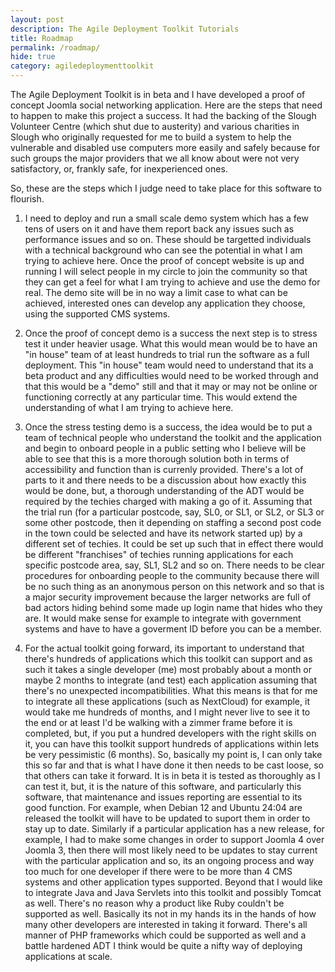 ```yaml
---
layout: post
description: The Agile Deployment Toolkit Tutorials
title: Roadmap
permalink: /roadmap/
hide: true
category: agiledeploymenttoolkit
---
```


The Agile Deployment Toolkit is in beta and I have developed a proof of concept Joomla social networking application. Here are the steps that need to happen to make this project a success. It had the backing of the Slough Volunteer Centre (which shut due to austerity) and various charities in Slough who originally requested for me to build a system to help the vulnerable and disabled use computers more easily and safely because for such groups the major providers that we all know about were not very satisfactory, or, frankly safe, for inexperienced ones.  

So, these are the steps which I judge need to take place for this software to flourish. 

1. I need to deploy and run a small scale demo system which has a few tens of users on it and have them report back any issues such as performance issues and so on. These should be targetted individuals with a technical background who can see the potential in what I am trying to achieve here. Once the proof of concept website is up and running I will select people in my circle to join the community so that they can get a feel for what I am trying to achieve and use the demo for real. The demo site will be in no way a limit case to what can be achieved, interested ones can develop any application they choose, using the supported CMS systems.   

2. Once the proof of concept demo is a success the next step is to stress test it under heavier usage. What this would mean would be to have an "in house" team of at least hundreds to trial run the software as a full deployment. This "in house" team would need to understand that its a beta product and any difficulties would need to be worked through and that this would be a "demo" still and that it may or may not be online or functioning correctly at any particular time. This would extend the understanding of what I am trying to achieve here.   

3. Once the stress testing demo is a success, the idea would be to put a team of technical people who understand the toolkit and the application and begin to onboard people in a public setting who I believe will be able to see that this is a more thorough solution both in terms of accessibility and function than is currenly provided. There's a lot of parts to it and there needs to be a discussion about how exactly this would be done, but, a thorough understanding of the ADT would be required by the techies charged with making a go of it. Assuming that the trial run (for a particular postcode, say, SL0, or SL1, or SL2, or SL3 or some other postcode, then it depending on staffing a second post code in the town could be selected and have its network started up) by a different set of techies. It could be set up such that in effect there would be different "franchises" of techies running applications for each specific postcode area, say, SL1, SL2 and so on. There needs to be clear procedures for onboarding people to the community because there will be no such thing as an anonymous person on this network and so that is a major security improvement because the larger networks are full of bad actors hiding behind some made up login name that hides who they are. It would make sense for example to integrate with government systems and have to have a goverment ID before you can be a member.   

4. For the actual toolkit going forward, its important to understand that there's hundreds of applications which this toolkit can support and as such it takes a single developer (me) most probably about a month or maybe 2 months to integrate (and test) each application assuming that there's no unexpected incompatibilities. What this means is that for me to integrate all these applications (such as NextCloud) for example, it would take me hundreds of months, and I might never live to see it to the end or at least I'd be walking with a zimmer frame before it is completed, but, if you put a hundred developers with the right skills on it, you can have this toolkit support hundreds of applications within lets be very pessimistic (6 months). So, basically my point is, I can only take this so far and that is what I have done it then needs to be cast loose, so that others can take it forward. It is in beta it is tested as thoroughly as I can test it, but, it is the nature of this software, and particularly this software, that maintenance and issues reporting are essential to its good function. For example, when Debian 12 and Ubuntu 24:04 are released the toolkit will have to be updated to suport them in order to stay up to date. Similarly if a particular application has a new release, for example, I had to make some changes in order to support Joomla 4 over Joomla 3, then there will most likely need to be updates to stay current with the particular application and so, its an ongoing process and way too much for one developer if there were to be more than 4 CMS systems and other application types supported. Beyond that I would like to integrate Java and Java Servlets into this toolkit and possibly Tomcat as well. There's no reason why a product like Ruby couldn't be supported as well. Basically its not in my hands its in the hands of how many other developers are interested in taking it forward. There's all manner of PHP frameworks which could be supported as well and a battle hardened ADT I think would be quite a nifty way of deploying applications at scale.   
